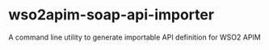 # wso2apim-soap-api-importer
A command line utility to generate importable API definition for WSO2 APIM
